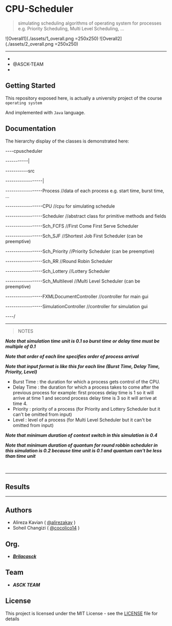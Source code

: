 # CPU-Scheduler
> simulating scheduling algorithms of operating system for processes e.g. Priority Scheduling, Multi Level Scheduling, ...

![Overall1](./assets/1_overall.png =250x250)
![Overall2](./assets/2_overall.png =250x250)

<hr />

*
*   @ASCK-TEAM
*

## Getting Started
This repository exposed here, is actually a university project of the course `operating system`

And implemented with `Java` language.

    
## Documentation 

The hierarchy display of the classes is demonstrated here:


----cpuscheduler

-----------| 

-----------src

------------------|

------------------Process                //data of each process e.g. start time, burst time, ...

------------------CPU                    //cpu for simulating schedule

------------------Scheduler              //abstract class for primitive methods and fields

------------------Sch_FCFS               //First Come First Serve Scheduler

------------------Sch_SJF                //Shortest Job First Scheduler (can be preemptive)

------------------Sch_Priority           //Priority Scheduler (can be preemptive)

------------------Sch_RR                 //Round Robin Scheduler 

------------------Sch_Lottery            //Lottery Scheduler

------------------Sch_Multilevel         //Multi Level Scheduler (can be preemptive)

------------------FXMLDocumentController //controller for main gui 

------------------SimulationController   //controller for simulation gui 

----/

<hr />

> NOTES

***Note that simulation time unit is 0.1 so burst time or delay time must be multiple of 0.1***

***Note that order of each line specifies order of process arrival***

***Note that input format is like this for each line (Burst Time, Delay Time, Priority, Level)***

  - Burst Time : the duration for which a process gets control of the CPU.
  - Delay Time : the duration for which a process takes to come after the previous process for example: first process delay time is 1 so it will arrive at time 1 and second process delay time is 3 so it will arrive at time 4.
  - Priority : priority of a process (for Priority and Lottery Scheduler but it can't be omitted from input)
  - Level : level of a process (for Multi Level Scheduler but it can't be omitted from input)

***Note that minimum duration of context switch in this simulation is 0.4***

***Note that minimum duration of quantum for round robbin scheduler in this simulation is 0.2 because time unit is 0.1 and quantum can't be less than time unit***

<br />

<hr />

## Results



<hr />

## Authors

  - Alireza Kavian ( [@alirezakay](https://github.com/alirezakay) )
  - Soheil Changizi ( [@cocolico14](https://github.com/cocolico14) )
  
## Org.

  - ***[Brilacasck](https://brilacasck.ir)*** 
  
## Team
  
  - ***ASCK TEAM***

## License

This project is licensed under the MIT License - see the [LICENSE](./LICENSE) file for details

